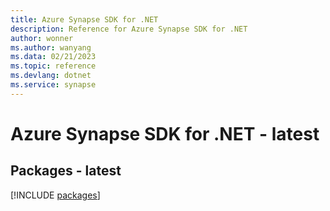 ```yaml
---
title: Azure Synapse SDK for .NET
description: Reference for Azure Synapse SDK for .NET
author: wonner
ms.author: wanyang
ms.data: 02/21/2023
ms.topic: reference
ms.devlang: dotnet
ms.service: synapse
---
```

# Azure Synapse SDK for .NET - latest
## Packages - latest
[!INCLUDE [packages](synapse-index.md)]